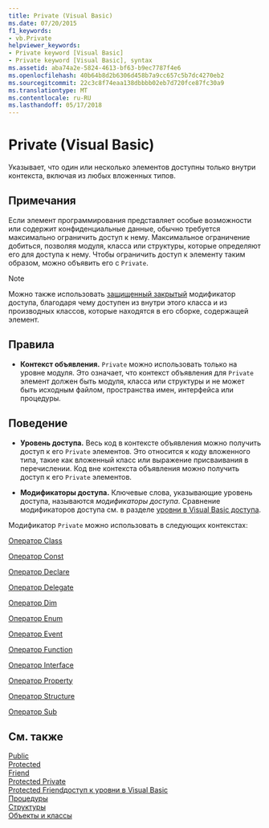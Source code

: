 ```yaml
---
title: Private (Visual Basic)
ms.date: 07/20/2015
f1_keywords:
- vb.Private
helpviewer_keywords:
- Private keyword [Visual Basic]
- Private keyword [Visual Basic], syntax
ms.assetid: aba74a2e-5824-4613-bf63-b9ec7787f4e6
ms.openlocfilehash: 40b64b8d2b6306d458b7a9cc657c5b7dc4270eb2
ms.sourcegitcommit: 22c3c8f74eaa138dbbbb02eb7d720fce87fc30a9
ms.translationtype: MT
ms.contentlocale: ru-RU
ms.lasthandoff: 05/17/2018
---
```

# <a name="private-visual-basic"></a>Private (Visual Basic)
Указывает, что один или несколько элементов доступны только внутри контекста, включая из любых вложенных типов.  
  
## <a name="remarks"></a>Примечания  
 Если элемент программирования представляет особые возможности или содержит конфиденциальные данные, обычно требуется максимально ограничить доступ к нему. Максимальное ограничение добиться, позволяя модуля, класса или структуры, которые определяют его для доступа к нему. Чтобы ограничить доступ к элементу таким образом, можно объявить его с `Private`.  

> [!NOTE]
> Можно также использовать [защищенный закрытый](private-protected.md) модификатор доступа, благодаря чему доступен из внутри этого класса и из производных классов, которые находятся в его сборке, содержащей элемент.

## <a name="rules"></a>Правила  

-   **Контекст объявления.** `Private` можно использовать только на уровне модуля. Это означает, что контекст объявления для `Private` элемент должен быть модуля, класса или структуры и не может быть исходным файлом, пространства имен, интерфейса или процедуры.  
  
## <a name="behavior"></a>Поведение  
  
-   **Уровень доступа.** Весь код в контексте объявления можно получить доступ к его `Private` элементов. Это относится к коду вложенного типа, такие как вложенный класс или выражение присваивания в перечислении. Код вне контекста объявления можно получить доступ к его `Private` элементов.  
  
-   **Модификаторы доступа.** Ключевые слова, указывающие уровень доступа, называются *модификаторы доступа*. Сравнение модификаторов доступа см. в разделе [уровни в Visual Basic доступа](../../../visual-basic/programming-guide/language-features/declared-elements/access-levels.md).  
  
 Модификатор `Private` можно использовать в следующих контекстах:  
  
 [Оператор Class](../../../visual-basic/language-reference/statements/class-statement.md)  
  
 [Оператор Const](../../../visual-basic/language-reference/statements/const-statement.md)  
  
 [Оператор Declare](../../../visual-basic/language-reference/statements/declare-statement.md)  
  
 [Оператор Delegate](../../../visual-basic/language-reference/statements/delegate-statement.md)  
  
 [Оператор Dim](../../../visual-basic/language-reference/statements/dim-statement.md)  
  
 [Оператор Enum](../../../visual-basic/language-reference/statements/enum-statement.md)  
  
 [Оператор Event](../../../visual-basic/language-reference/statements/event-statement.md)  
  
 [Оператор Function](../../../visual-basic/language-reference/statements/function-statement.md)  
  
 [Оператор Interface](../../../visual-basic/language-reference/statements/interface-statement.md)  
  
 [Оператор Property](../../../visual-basic/language-reference/statements/property-statement.md)  
  
 [Оператор Structure](../../../visual-basic/language-reference/statements/structure-statement.md)  
  
 [Оператор Sub](../../../visual-basic/language-reference/statements/sub-statement.md)  
  
## <a name="see-also"></a>См. также  
 [Public](../../../visual-basic/language-reference/modifiers/public.md)  
 [Protected](../../../visual-basic/language-reference/modifiers/protected.md)  
 [Friend](../../../visual-basic/language-reference/modifiers/friend.md)  
 [Protected Private](./private-protected.md)   
 [Protected Friend](./protected-friend.md)[доступ к уровни в Visual Basic    ](../../../visual-basic/programming-guide/language-features/declared-elements/access-levels.md)  
 [Процедуры](../../../visual-basic/programming-guide/language-features/procedures/index.md)  
 [Структуры](../../../visual-basic/programming-guide/language-features/data-types/structures.md)  
 [Объекты и классы](../../../visual-basic/programming-guide/language-features/objects-and-classes/index.md)
